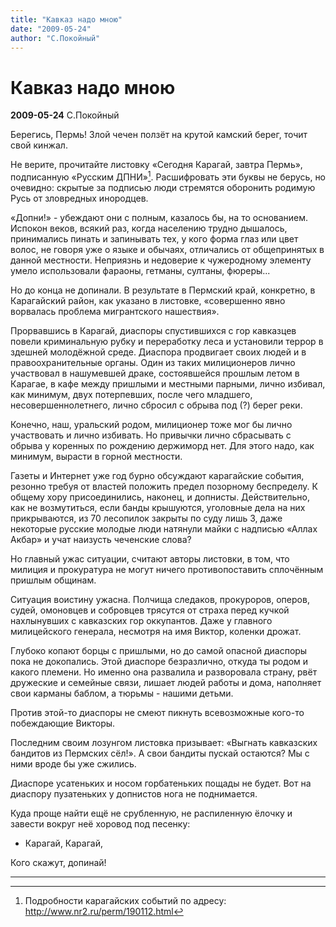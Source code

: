 ```yaml
---
title: "Кавказ надо мною"
date: "2009-05-24"
author: "С.Покойный"
---
```


# Кавказ надо мною

**2009-05-24** С.Покойный

Берегись, Пермь! Злой чечен ползёт на крутой камский берег, точит свой кинжал.

Не верите, прочитайте листовку «Сегодня Карагай, завтра Пермь», подписанную «Русским ДПНИ»[^*]. Расшифровать эти буквы не берусь, но очевидно: скрытые за подписью люди стремятся оборонить родимую Русь от зловредных инородцев.

«Допни!» - убеждают они с полным, казалось бы, на то основанием. Испокон веков, всякий раз, когда населению трудно дышалось, принимались пинать и запинывать тех, у кого форма глаз или цвет волос, не говоря уже о языке и обычаях, отличались от общепринятых в данной местности. Неприязнь и недоверие к чужеродному элементу умело использовали фараоны, гетманы, султаны, фюреры...

Но до конца не допинали. В результате в Пермский край, конкретно, в Карагайский район, как указано в листовке, «совершенно явно ворвалась проблема мигрантского нашествия».

Прорвавшись в Карагай, диаспоры спустившихся с гор кавказцев повели криминальную рубку и переработку леса и установили террор в здешней молодёжной среде. Диаспора продвигает своих людей и в правоохранительные органы. Один из таких милиционеров лично участвовал в нашумевшей драке, состоявшейся прошлым летом в Карагае, в кафе между пришлыми и местными парными, лично избивал, как минимум, двух потерпевших, после чего младшего, несовершеннолетнего, лично сбросил с обрыва под (?) берег реки.

Конечно, наш, уральский родом, милиционер тоже мог бы лично участвовать и лично избивать. Но привычки лично сбрасывать с обрыва у коренных по рождению держиморд нет. Для этого надо, как минимум, вырасти в горной местности.

Газеты и Интернет уже год бурно обсуждают карагайские события, резонно требуя от властей положить предел позорному беспределу. К общему хору присоединились, наконец, и допнисты. Действительно, как не возмутиться, если банды крышуются, уголовные дела на них прикрываются, из 70 лесопилок закрыты по суду лишь 3, даже некоторые русские молодые люди натянули майки с надписью «Аллах Акбар» и учат наизусть чеченские слова?

Но главный ужас ситуации, считают авторы листовки, в том, что милиция и прокуратура не могут ничего противопоставить сплочённым пришлым общинам.

Ситуация воистину ужасна. Полчища следаков, прокуроров, оперов, судей, омоновцев и собровцев трясутся от страха перед кучкой нахлынувших с кавказских гор оккупантов. Даже у главного милицейского генерала, несмотря на имя Виктор, коленки дрожат.

Глубоко копают борцы с пришлыми, но до самой опасной диаспоры пока не докопались. Этой диаспоре безразлично, откуда ты родом и какого племени. Но именно она развалила и разворовала страну, рвёт дружеские и семейные связи, лишает людей работы и дома, наполняет свои карманы баблом, а тюрьмы - нашими детьми.

Против этой-то диаспоры не смеют пикнуть всевозможные кого-то побеждающие Викторы.

Последним своим лозунгом листовка призывает: «Выгнать кавказских бандитов из Пермских сёл!». А свои бандиты пускай остаются? Мы с ними вроде бы уже сжились.

Диаспоре усатеньких и носом горбатеньких пощады не будет. Вот на диаспору пузатеньких у допнистов нога не поднимается.

Куда проще найти ещё не срубленную, не распиленную ёлочку и завести вокруг неё хоровод под песенку:

- Карагай, Карагай,

Кого скажут, допинай!

_________

[^*]: Подробности карагайских событий по адресу: http://www.nr2.ru/perm/190112.html